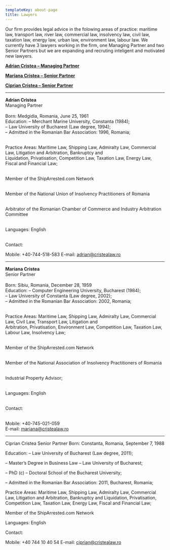```yaml
---
templateKey: about-page
title: Lawyers
---
```

Our firm provides legal advice in the folowing areas of practice: maritime law, transport law, river law, commercial law, insolvency law, civil law, taxation law, energy law, urban law, environment law, labour law. We currently have 3 lawyers working in the firm, one Managing Partner and two Senior Partners but we are expanding and recruting inteligent and motivated new lawyers.

<a href="#adriancristea"><b>Adrian Cristea – Managing Partner</b></a>

<a href="#marianacristea"><b>Mariana Cristea – Senior Partner</b></a>

<a href="#cipriancristea"><b>Ciprian Cristea – Senior Partner</b></a>

----
<a name="adriancristea"></a>
<b>Adrian Cristea</b><br>
Managing Partner<br><br>
Born: Medgidia, Romania, June 25, 1961 <br> 
Education: – Merchant Marine University, Constanta (1984);<br>
– Law University of Bucharest (Law degree, 1994);<br>
– Admitted in the Romanian Bar Association: 1996, Romania;<br><br>

Practice Areas: Maritime Law, Shipping Law, Admiralty Law, Commercial Law, Litigation and Arbitration, Bankruptcy and<br> Liquidation, Privatisation, Competition Law, Taxation Law, Energy Law, Fiscal and Financial Law;<br><br>

Member of the ShipArrested.com Network<br><br>

Member of the National Union of Insolvency Practitioners of Romania<br><br>

Arbitrator of the Romanian Chamber of Commerce and Industry Arbitration Committee<br><br>

Languages: English<br><br>

Contact:

Mobile: +40-744-518-583
E-mail: adrian@cristealaw.ro

----


<a name="marianacristea"><b>Mariana Cristea</b></a><br>
Senior Partner<br><br>
Born: Sibiu, Romania, December 28, 1959<br>
Education: – Computer Engineering University, Bucharest (1984);<br>
– Law University of Constanta (Law degree, 2002);<br>
– Admitted in the Romanian Bar Association: 2002, Romania;<br><br>

Practice Areas: Maritime Law, Shipping Law, Admiralty Law, Commercial Law, Civil Law, Transport Law, Litigation and<br> Arbitration, Privatisation, Environment Law, Competition Law, Taxation Law, Labour Law, Insolvency Law;<br><br>

Member of the ShipArrested.com Network<br><br>

Member of the National Association of Insolvency Practitioners of Romania<br><br>

Industrial Property Advisor;<br><br>

Languages: English<br><br>

Contact:<br><br>

Mobile: +40-745-021-059<br>
E-mail: mariana@cristealaw.ro

----


Ciprian Cristea
Senior Partner
Born: Constanta, Romania, September 7, 1988 

Education: – Law University of Bucharest (Law degree, 2011);

– Master’s Degree in Business Law – Law University of Bucharest;

– PhD (c) – Doctoral School of the Bucharest University;

– Admitted in the Romanian Bar Association: 2011, Bucharest, Romania;

Practice Areas: Maritime Law, Shipping Law, Admiralty Law, Commercial Law, Litigation and Arbitration, Bankruptcy and Liquidation, Privatisation, Competition Law, Taxation Law, Energy Law, Fiscal and Financial Law;

Member of the ShipArrested.com Network

Languages: English

Contact:

Mobile: +40 744 10 40 54
E-mail: ciprian@cristealaw.ro
